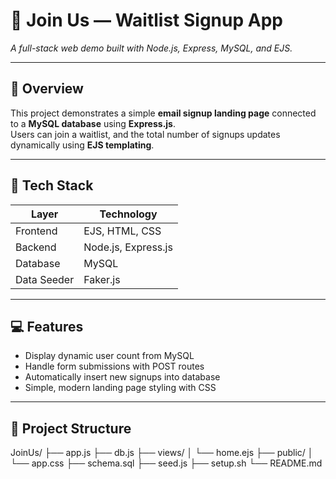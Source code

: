 # 📨 Join Us — Waitlist Signup App  
*A full-stack web demo built with Node.js, Express, MySQL, and EJS.*

---

## 🚀 Overview
This project demonstrates a simple **email signup landing page** connected to a **MySQL database** using **Express.js**.  
Users can join a waitlist, and the total number of signups updates dynamically using **EJS templating**.

---

## 🧠 Tech Stack
| Layer | Technology |
|-------|-------------|
| Frontend | EJS, HTML, CSS |
| Backend | Node.js, Express.js |
| Database | MySQL |
| Data Seeder | Faker.js |

---

## 💻 Features
- Display dynamic user count from MySQL  
- Handle form submissions with POST routes  
- Automatically insert new signups into database  
- Simple, modern landing page styling with CSS  

---

## 📂 Project Structure
JoinUs/
├── app.js
├── db.js
├── views/
│ └── home.ejs
├── public/
│ └── app.css
├── schema.sql
├── seed.js
├── setup.sh
└── README.md
